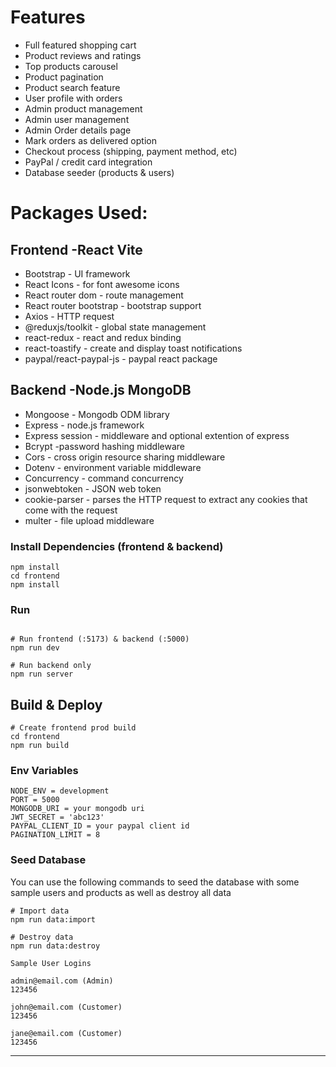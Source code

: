 # Features

- Full featured shopping cart
- Product reviews and ratings
- Top products carousel
- Product pagination
- Product search feature
- User profile with orders
- Admin product management
- Admin user management
- Admin Order details page
- Mark orders as delivered option
- Checkout process (shipping, payment method, etc)
- PayPal / credit card integration
- Database seeder (products & users)

# Packages Used:

## Frontend -React Vite

- Bootstrap - UI framework
- React Icons - for font awesome icons
- React router dom - route management
- React router bootstrap - bootstrap support
- Axios - HTTP request
- @reduxjs/toolkit - global state management
- react-redux - react and redux binding
- react-toastify - create and display toast notifications
- paypal/react-paypal-js - paypal react package

## Backend -Node.js MongoDB

- Mongoose - Mongodb ODM library
- Express - node.js framework
- Express session - middleware and optional extention of express
- Bcrypt -password hashing middleware
- Cors - cross origin resource sharing middleware
- Dotenv - environment variable middleware
- Concurrency - command concurrency
- jsonwebtoken - JSON web token
- cookie-parser - parses the HTTP request to extract any cookies that come with the request
- multer - file upload middleware

### Install Dependencies (frontend & backend)

```
npm install
cd frontend
npm install
```

### Run

```

# Run frontend (:5173) & backend (:5000)
npm run dev

# Run backend only
npm run server
```

## Build & Deploy

```
# Create frontend prod build
cd frontend
npm run build
```

### Env Variables

```
NODE_ENV = development
PORT = 5000
MONGODB_URI = your mongodb uri
JWT_SECRET = 'abc123'
PAYPAL_CLIENT_ID = your paypal client id
PAGINATION_LIMIT = 8
```

### Seed Database

You can use the following commands to seed the database with some sample users and products as well as destroy all data

```
# Import data
npm run data:import

# Destroy data
npm run data:destroy
```

```
Sample User Logins

admin@email.com (Admin)
123456

john@email.com (Customer)
123456

jane@email.com (Customer)
123456
```

---
